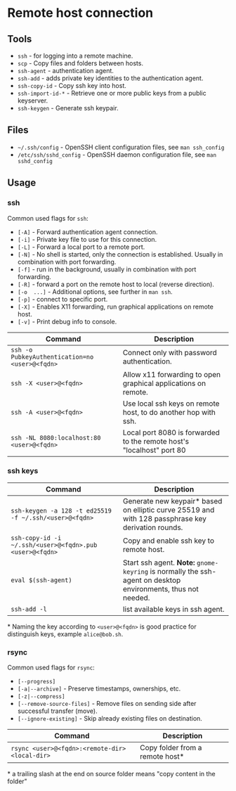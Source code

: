 # Remote host connection

## Tools

* `ssh` - for logging into a remote machine.
* `scp` - Copy files and folders between hosts.
* `ssh-agent` - authentication agent.
* `ssh-add` - adds private key identities to the authentication agent.
* `ssh-copy-id` - Copy ssh key into host.
* `ssh-import-id-*` - Retrieve one or more public keys from a public keyserver.
* `ssh-keygen` - Generate ssh keypair.

## Files

* `~/.ssh/config` - OpenSSH client configuration files, see `man ssh_config`
* `/etc/ssh/sshd_config` - OpenSSH daemon configuration file, see `man sshd_config`

## Usage

### ssh

Common used flags for `ssh`:

* `[-A]` - Forward authentication agent connection.
* `[-i]` - Private key file to use for this connection.
* `[-L]` - Forward a local port to a remote port.
* `[-N]` - No shell is started, only the connection is established. Usually in
  combination with port forwarding.
* `[-f]` - run in the background, usually in combination with port forwarding.
* `[-R]` - forward a port on the remote host to local (reverse direction).
* `[-o  ...]` - Additional options, see further in `man ssh`.
* `[-p]` - connect to specific port.
* `[-X]` - Enables X11 forwarding, run graphical applications on remote host.
* `[-v]` - Print debug info to console.

Command                                        | Description
-----------------------------------------------|----------------------------------------------------------------------
`ssh -o PubkeyAuthentication=no <user>@<fqdn>` | Connect only with password authentication.
`ssh -X <user>@<fqdn>`                         | Allow x11 forwarding to open graphical applications on remote.
`ssh -A <user>@<fqdn>`                         | Use local ssh keys on remote host, to do another hop with ssh.
`ssh -NL 8080:localhost:80 <user>@<fqdn>`      | Local port 8080 is forwarded to the remote host's "localhost" port 80

### ssh keys

Command                                                 | Description
--------------------------------------------------------|---------------------------------------------------------------------------------------------------------------
`ssh-keygen -a 128 -t ed25519 -f ~/.ssh/<user>@<fqdn>`  | Generate new keypair* based on elliptic curve 25519 and with 128 passphrase key derivation rounds.
`ssh-copy-id -i ~/.ssh/<user>@<fqdn>.pub <user>@<fqdn>` | Copy and enable ssh key to remote host.
`eval $(ssh-agent)`                                     | Start ssh agent. __Note:__ `gnome-keyring` is normally the ssh-agent on desktop environments, thus not needed.
`ssh-add -l`                                            | list available keys in ssh agent.

\* Naming the key according to `<user>@<fqdn>` is good practice for distinguish
keys, example `alice@bob.sh`.

### rsync

Common used flags for `rsync`:

* `[--progress]`
* `[-a|--archive]` - Preserve timestamps, ownerships, etc.
* `[-z|--compress]`
* `[--remove-source-files]` - Remove files on sending side after successful transfer (move).
* `[--ignore-existing]` - Skip already existing files on destination.

Command                                        | Description
-----------------------------------------------|--------------------------------
`rsync <user>@<fqdn>:<remote-dir> <local-dir>` | Copy folder from a remote host*

\* a trailing slash at the end on source folder means "copy content in the folder"
